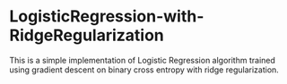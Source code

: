 # LogisticRegression-with-RidgeRegularization
This is a simple implementation of Logistic Regression algorithm trained using gradient descent on binary cross entropy with ridge regularization.
